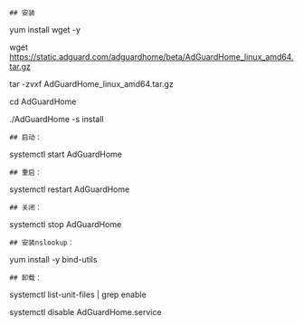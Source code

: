 ```
## 安装
```
yum install wget -y

wget https://static.adguard.com/adguardhome/beta/AdGuardHome_linux_amd64.tar.gz

tar -zvxf AdGuardHome_linux_amd64.tar.gz

cd AdGuardHome

./AdGuardHome -s install
```
## 启动：
```
systemctl start AdGuardHome
```
## 重启：
```
systemctl restart AdGuardHome
```
## 关闭：
```
systemctl stop AdGuardHome
```
## 安装nslookup：
```
yum install -y bind-utils
```
## 卸载：
```
systemctl list-unit-files |   grep enable

systemctl disable AdGuardHome.service
```
